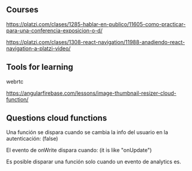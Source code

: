 ## Courses

https://platzi.com/clases/1285-hablar-en-publico/11605-como-practicar-para-una-conferencia-exposicion-o-d/

https://platzi.com/clases/1308-react-navigation/11988-anadiendo-react-navigation-a-platzi-video/

## Tools for learning

webrtc

https://angularfirebase.com/lessons/image-thumbnail-resizer-cloud-function/

## Questions cloud functions

Una función se dispara cuando se cambia la info del usuario en la autenticación: (false)

El evento de onWrite dispara cuando: (it is like "onUpdate")

Es posible disparar una función solo cuando un evento de analytics es.
